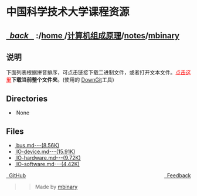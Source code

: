 
<!--
<head>
    <meta http-equiv="content-type" content="text/html; charset=utf-8">
    <title> 中国科学技术大学课程资源</title>
</head>
-->
# 中国科学技术大学课程资源

<div>
  <h2>
    <a href="../index.html">&nbsp;&nbsp;<i class="fa fa-level-up">back </i>&nbsp;&nbsp;</a>
    :/<a href="../../../index.html">home <i class="fa fa-home"></i></a>/<a href="../../index.html">计算机组成原理</a>/<a href="../index.html">notes</a>/<a href="index.html">mbinary</a>
  </h2>
</div>

## 说明
下面列表根据拼音排序，可点击链接下载二进制文件，或者打开文本文件。<a href="http://downgit.zhoudaxiaa.com/#/home?url=https://github.com/USTC-Resource/USTC-Course/tree/master/计算机组成原理/notes/mbinary" style="color:red">点击这里</a>**下载当前整个文件夹**。(使用的 [DownGit](downgit.zhoudaxiaa.com)工具)

## Directories
<ul><li><i class="fa fa-meh-o"></i>&nbsp;None</li></ul>

## Files
<ul><li><a href="https://raw.githubusercontent.com/USTC-Resource/USTC-Course/master/计算机组成原理/notes/mbinary/bus.md"><i class="fa fa-pencil-square-o"></i>&nbsp;bus.md---(8.56K)</a></li>
<li><a href="https://raw.githubusercontent.com/USTC-Resource/USTC-Course/master/计算机组成原理/notes/mbinary/IO-device.md"><i class="fa fa-pencil-square-o"></i>&nbsp;IO-device.md---(15.91K)</a></li>
<li><a href="https://raw.githubusercontent.com/USTC-Resource/USTC-Course/master/计算机组成原理/notes/mbinary/IO-hardware.md"><i class="fa fa-pencil-square-o"></i>&nbsp;IO-hardware.md---(9.72K)</a></li>
<li><a href="https://raw.githubusercontent.com/USTC-Resource/USTC-Course/master/计算机组成原理/notes/mbinary/IO-software.md"><i class="fa fa-pencil-square-o"></i>&nbsp;IO-software.md---(4.42K)</a></li></ul>

<div style="text-decration:underline;display:inline">
  <a href="https://github.com/USTC-Resource/USTC-Course.git" target="_blank" rel="external"><i class="fa fa-github"></i>&nbsp; GitHub</a>
  <a href="mailto:&#122;huheqin1@gmail?subject=反馈与建议" style="float:right" target="_blank" rel="external"><i class="fa fa-envelope"></i>&nbsp; Feedback</a>
</div>

>>Made by [mbinary](https://mbinary.xyz)


